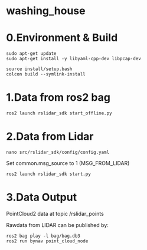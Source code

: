 # washing_house

# 0.Environment & Build

```console
sudo apt-get update
sudo apt-get install -y libyaml-cpp-dev libpcap-dev
```

```console
source install/setup.bash
colcon build --symlink-install 
```

# 1.Data from ros2 bag

```console
ros2 launch rslidar_sdk start_offline.py
```

# 2.Data from Lidar

```console
nano src/rslidar_sdk/config/config.yaml
```

Set common.msg_source to 1 (MSG_FROM_LIDAR)

```console
ros2 launch rslidar_sdk start.py
```

# 3.Data Output

PointCloud2 data at topic /rslidar_points

Rawdata from LIDAR can be published by:

```console
ros2 bag play -l bag/bag.db3
ros2 run bynav point_cloud_node
```

